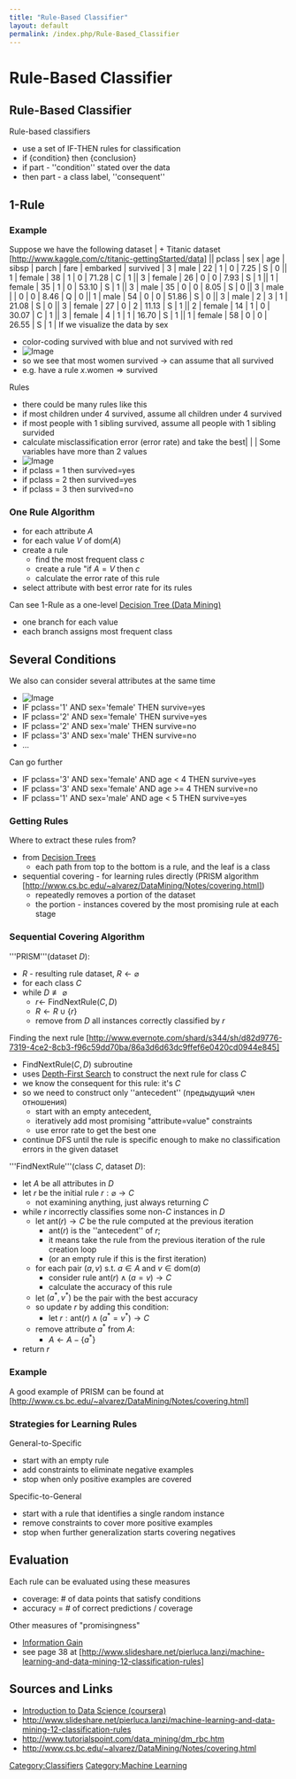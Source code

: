 ```yaml
---
title: "Rule-Based Classifier"
layout: default
permalink: /index.php/Rule-Based_Classifier
---
```


# Rule-Based Classifier

## Rule-Based Classifier
Rule-based classifiers
- use a set of IF-THEN rules for classification 
- if {condition} then {conclusion}
- if part - ''condition'' stated over the data
- then part - a class label, ''consequent''


## 1-Rule
### Example
Suppose we have the following dataset 
| + Titanic dataset [http://www.kaggle.com/c/titanic-gettingStarted/data] ||   pclass  |  sex  |  age  |  sibsp  |  parch  |  fare  |  embarked  |  survived  |  3  |  male  |  22  |  1  |  0  |  7.25  |  S  |  0 ||  1  |  female  |  38  |  1  |  0  |  71.28  |  C  |  1 ||  3  |  female  |  26  |  0  |  0  |  7.93  |  S  |  1 ||  1  |  female  |  35  |  1  |  0  |  53.10  |  S  |  1 ||  3  |  male  |  35  |  0  |  0  |  8.05  |  S  |  0 ||  3  |  male  |    |  0  |  0  |  8.46  |  Q  |  0 ||  1  |  male  |  54  |  0  |  0  |  51.86  |  S  |  0 ||  3  |  male  |  2  |  3  |  1  |  21.08  |  S  |  0 ||  3  |  female  |  27  |  0  |  2  |  11.13  |  S  |  1 ||  2  |  female  |  14  |  1  |  0  |  30.07  |  C  |  1 ||  3  |  female  |  4  |  1  |  1  |  16.70  |  S  |  1 ||  1  |  female  |  58  |  0  |  0  |  26.55  |  S  |  1 |
If we visualize the data by sex
- color-coding survived with blue and not survived with red
- <img src="https://raw.githubusercontent.com/alexeygrigorev/wiki-figures/master/crs/ds/rules-tit-sex.png" alt="Image">
- so we see that most women survived $\to$ can assume that all survived 
- e.g. have a rule $x.\text{women} \Rightarrow \text{survived}$


Rules 
- there could be many rules like this
- if most children under 4 survived, assume all children under 4 survived
- if most people with 1 sibling survived, assume all people with 1 sibling survided 
- calculate misclassification error (error rate) and take the best|   | |
Some variables have more than 2 values
- <img src="https://raw.githubusercontent.com/alexeygrigorev/wiki-figures/master/crs/ds/rules-tit-plcass.png" alt="Image">
- if pclass = 1 then survived=yes
- if pclass = 2 then survived=yes
- if pclass = 3 then survived=no


### One Rule Algorithm
- for each attribute $A$ 
- for each value $V$ of $\text{dom}(A)$
- create a rule
  - find the most frequent class $c$
  - create a rule "if $A = V$ then $c$
  - calculate the error rate of this rule
- select attribute with best error rate for its rules


Can see 1-Rule as a one-level [Decision Tree (Data Mining)](Decision_Tree_(Data_Mining))
- one branch for each value
- each branch assigns most frequent class


## Several Conditions
We also can consider several attributes at the same time
- <img src="https://raw.githubusercontent.com/alexeygrigorev/wiki-figures/master/crs/ds/rules-tit-2cl.png" alt="Image">
- IF pclass='1' AND sex='female' THEN survive=yes
- IF pclass='2' AND sex='female' THEN survive=yes
- IF pclass='2' AND sex='male' THEN survive=no
- IF pclass='3' AND sex='male' THEN survive=no
- ...


Can go further
- IF pclass='3' AND sex='female' AND age < 4 THEN survive=yes
- IF pclass='3' AND sex='female' AND age >= 4 THEN survive=no
- IF pclass='1' AND sex='male' AND age < 5 THEN survive=yes


### Getting Rules
Where to extract these rules from?
- from [Decision Trees](Decision_Tree_(Data_Mining))
  - each path from top to the bottom is a rule, and the leaf is a class
- sequential covering - for learning rules directly (PRISM algorithm [http://www.cs.bc.edu/~alvarez/DataMining/Notes/covering.html])  
  - repeatedly removes a portion of the dataset
  - the portion - instances covered by the most promising rule at each stage


### Sequential Covering Algorithm
'''PRISM'''(dataset $D$):
- $R$ - resulting rule dataset, $R \leftarrow \varnothing$
- for each class $C$ 
- while $D \not \equiv \varnothing$
  - $r \leftarrow$ FindNextRule($C, D$)
  - $R \leftarrow R \cup \{ r \}$
  - remove from $D$ all instances correctly classified by $r$


Finding the next rule [http://www.evernote.com/shard/s344/sh/d82d9776-7319-4ce2-8cb3-f96c59dd70ba/86a3d6d63dc9ffef6e0420cd0944e845]
- FindNextRule($C, D$) subroutine
- uses [Depth-First Search](Depth-First_Search) to construct the next rule for class $C$ 
- we know the consequent for this rule: it's $C$
- so we need to construct only ''antecedent'' (предыдущий член отношения)
  - start with an empty antecedent,
  - iteratively add most promising "attribute=value" constraints 
  - use error rate to get the best one 
- continue DFS until the rule is specific enough to make no classification errors in the given dataset



'''FindNextRule'''(class $C$, dataset $D$):
- let $A$ be all attributes in $D$
- let $r$ be the initial rule $r: \varnothing \to C$
  - not examining anything, just always returning $C$
- while $r$ incorrectly classifies some non-$C$ instances in $D$
  - let $\text{ant}(r) \to C$ be the rule computed at the previous iteration
    - $\text{ant}(r)$ is the ''antecedent'' of $r$;
    - it means take the rule from the previous iteration of the rule creation loop 
    - (or an empty rule if this is the first iteration)
  - for each pair $(a, v)$ s.t. $a \in A$ and $v \in \text{dom}(a)$
    - consider rule $\text{ant}(r) \land (a = v) \to C$
    - calculate the accuracy of this rule
  - let $(a^*, v^*)$ be the pair with the best accuracy 
  - so update $r$ by adding this condition:
    - let $r: \text{ant}(r) \land (a^* = v^*) \to C$
  - remove attribute $a^*$ from $A$:
    - $A \leftarrow A - \{ a^* \}$
- return $r$


### Example
A good example of PRISM can be found at [http://www.cs.bc.edu/~alvarez/DataMining/Notes/covering.html]


### Strategies for Learning Rules
General-to-Specific
- start with an empty rule 
- add constraints to eliminate negative examples 
- stop when only positive examples are covered

Specific-to-General
- start with a rule that identifies a single random instance
- remove constraints to cover more positive examples
- stop when further generalization starts covering negatives



## Evaluation
Each rule can be evaluated using these measures
- coverage: # of data points that satisfy conditions
- accuracy = # of correct predictions / coverage


Other measures of "promisingness"
- [Information Gain](Information_Gain)
- see page 38 at [http://www.slideshare.net/pierluca.lanzi/machine-learning-and-data-mining-12-classification-rules]


## Sources and Links
- [Introduction to Data Science (coursera)](Introduction_to_Data_Science_(coursera))
- http://www.slideshare.net/pierluca.lanzi/machine-learning-and-data-mining-12-classification-rules
- http://www.tutorialspoint.com/data_mining/dm_rbc.htm 
- http://www.cs.bc.edu/~alvarez/DataMining/Notes/covering.html


[Category:Classifiers](Category_Classifiers)
[Category:Machine Learning](Category_Machine_Learning)